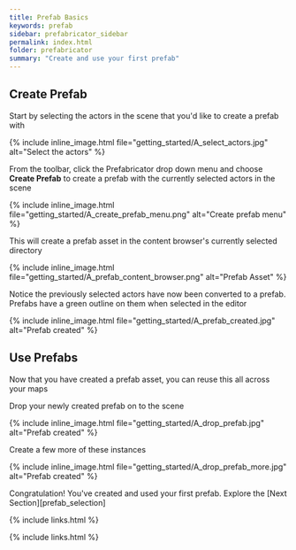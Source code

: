 ```yaml
---
title: Prefab Basics
keywords: prefab
sidebar: prefabricator_sidebar
permalink: index.html
folder: prefabricator
summary: "Create and use your first prefab"
---
```


## Create Prefab

Start by selecting the actors in the scene that you'd like to create a prefab with

{% include inline_image.html file="getting_started/A_select_actors.jpg" alt="Select the actors" %}


From the toolbar, click the Prefabricator drop down menu and choose **Create Prefab** to create a prefab with 
the currently selected actors in the scene

{% include inline_image.html file="getting_started/A_create_prefab_menu.png" alt="Create prefab menu" %}


This will create a prefab asset in the content browser's currently selected directory

{% include inline_image.html file="getting_started/A_prefab_content_browser.png" alt="Prefab Asset" %}


Notice the previously selected actors have now been converted to a prefab.  Prefabs have a green outline on them when selected in the editor

{% include inline_image.html file="getting_started/A_prefab_created.jpg" alt="Prefab created" %}

## Use Prefabs

Now that you have created a prefab asset, you can reuse this all across your maps

Drop your newly created prefab on to the scene

{% include inline_image.html file="getting_started/A_drop_prefab.jpg" alt="Prefab created" %}


Create a few more of these instances

{% include inline_image.html file="getting_started/A_drop_prefab_more.jpg" alt="Prefab created" %}


Congratulation! You've created and used your first prefab.  Explore the [Next Section][prefab_selection]

{% include links.html %}







{% include links.html %}
